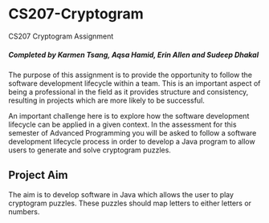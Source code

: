 # CS207-Cryptogram
CS207 Cryptogram Assignment

##### Completed by Karmen Tsang, Aqsa Hamid, Erin Allen and Sudeep Dhakal

The purpose of this assignment is to provide the opportunity to follow the software development lifecycle within a team. This is an important aspect of being
a professional in the field as it provides structure and consistency, resulting in projects which are more likely to be successful.

An important challenge here is to explore how the software development lifecycle can be applied in a given context. In the assessment for this semester of
Advanced Programming you will be asked to follow a software development lifecycle process in order to develop a Java program to allow users to generate
and solve cryptogram puzzles. 

## Project Aim

The aim is to develop software in Java which allows the user to play cryptogram puzzles. These puzzles should map letters to either letters or numbers.
